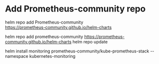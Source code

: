 # Add Prometheus-community repo
helm repo add Prometheus-community \
https://prometheus-community.github.io/helm-charts

helm repo add prometheus-community https://prometheus-community.github.io/helm-charts
helm repo update

helm install monitoring prometheus-community/kube-prometheus-stack --namespace kubernetes-monitoring